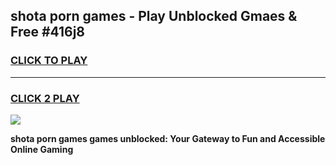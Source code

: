 
## shota porn games - Play Unblocked Gmaes & Free #416j8
<h3>
<a href="https://news.freeplayer.one?title=shota_porn_games&ref=03M">CLICK TO PLAY</a></h3>
<hr>

<h3>
<a href="https://news.freeplayer.one?title=shota_porn_games&ref=03M">CLICK 2 PLAY</a>
  
</h3>

<a href="https://news.freeplayer.one?title=shota_porn_games&ref=03M"><img src="https://clearcache.store/games.png"></a>


**shota porn games games unblocked: Your Gateway to Fun and Accessible Online Gaming**
